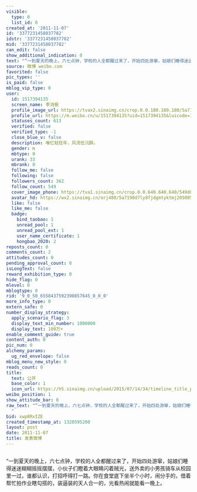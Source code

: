 ```yaml
---
visible:
  type: 0
  list_id: 0
created_at: '2011-11-07'
id: '3377231458037782'
idstr: '3377231458037782'
mid: '3377231458037782'
can_edit: false
show_additional_indication: 0
text: "“一到夏天的晚上，六七点钟，学校的人全都醒过来了，开始四处游窜，姑娘们睡得迷迷糊糊摇摇摆摆，小伙子们瞪着大眼睛闪着贼光，送外卖的小男孩骑车从校园里一过，谁都认识，打招呼得打一路。你在食堂底下坐半个小时，闹分手的，借着帮忙拍作业瞎勾搭的，装逼装的天人合一的，光看热闹就能看一晚上。 "
source: 微博 weibo.com
favorited: false
pic_types: ''
is_paid: false
mblog_vip_type: 0
user:
  id: 1517394135
  screen_name: 李消极
  profile_image_url: https://tvax2.sinaimg.cn/crop.0.0.180.180.180/5a7198d7ly8fjdgmtyktmj20500500so.jpg?KID=imgbed,tva&Expires=1606399850&ssig=FuO68Q8OF8
  profile_url: https://m.weibo.cn/u/1517394135?uid=1517394135&luicode=10000011&lfid=2304131517394135_-_WEIBO_SECOND_PROFILE_WEIBO
  statuses_count: 613
  verified: false
  verified_type: -1
  close_blue_v: false
  description: 唯忆轻狂年，风流任沉醉。
  gender: m
  mbtype: 0
  urank: 33
  mbrank: 0
  follow_me: false
  following: false
  followers_count: 362
  follow_count: 549
  cover_image_phone: https://tva1.sinaimg.cn/crop.0.0.640.640.640/549d0121tw1egm1kjly3jj20hs0hsq4f.jpg
  avatar_hd: https://wx2.sinaimg.cn/orj480/5a7198d7ly8fjdgmtyktmj20500500so.jpg
  like: false
  like_me: false
  badge:
    bind_taobao: 1
    unread_pool: 1
    unread_pool_ext: 1
    user_name_certificate: 1
    hongbao_2020: 2
reposts_count: 0
comments_count: 2
attitudes_count: 0
pending_approval_count: 0
isLongText: false
reward_exhibition_type: 0
hide_flag: 0
mlevel: 0
mblogtype: 0
rid: '9_0_50_6558437592390857645_0_0_0'
more_info_type: 0
extern_safe: 0
number_display_strategy:
  apply_scenario_flag: 3
  display_text_min_number: 1000000
  display_text: 100万+
enable_comment_guide: true
content_auth: 0
pic_num: 0
alchemy_params:
  ug_red_envelope: false
mblog_menu_new_style: 0
reads_count: 0
title:
  text: 公开
  base_color: 1
  icon_url: https://h5.sinaimg.cn/upload/2015/07/14/34/timeline_title_public_default.png
weibo_position: 1
show_attitude_bar: 0
raw_text: "“一到夏天的晚上，六七点钟，学校的人全都醒过来了，开始四处游窜，姑娘们睡得迷迷糊糊摇摇摆摆，小伙子们瞪着大眼睛闪着贼光，送外卖的小男孩骑车从校园里一过，谁都认识，打招呼得打一路。你在食堂底下坐半个小时，闹分手的，借着帮忙拍作业瞎勾搭的，装逼装的天人合一的，光看热闹就能看一晚上。
  ​​​"
bid: xwp8RxIZE
created_timestamp_at: 1320595200
layout: post
date: 2011-11-07
title: 发表微博
---
```


![]()

“一到夏天的晚上，六七点钟，学校的人全都醒过来了，开始四处游窜，姑娘们睡得迷迷糊糊摇摇摆摆，小伙子们瞪着大眼睛闪着贼光，送外卖的小男孩骑车从校园里一过，谁都认识，打招呼得打一路。你在食堂底下坐半个小时，闹分手的，借着帮忙拍作业瞎勾搭的，装逼装的天人合一的，光看热闹就能看一晚上。 

